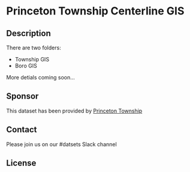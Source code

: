 # Princeton Township Centerline GIS

## Description
There are two folders:
- Township GIS
- Boro GIS

More detials coming soon...

## Sponsor
This dataset has been provided by <a href="http://www.princetonnj.gov/"> Princeton Township </a>

## Contact
Please join us on our #datsets Slack channel

## License
